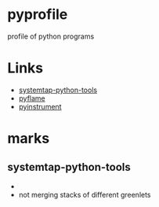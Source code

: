 # pyprofile
profile of python programs

# Links

* [systemtap-python-tools](https://github.com/emfree/systemtap-python-tools)
* [pyflame](https://github.com/uber/pyflame)
* [pyinstrument](https://github.com/joerick/pyinstrument)


# marks

## systemtap-python-tools

* 
* not merging stacks of different greenlets
